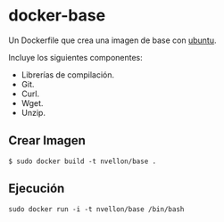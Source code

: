 # docker-base

Un Dockerfile que crea una imagen de base con [ubuntu](https://www.ubuntu.com).

Incluye los siguientes componentes:

- Librerías de compilación.
- Git.
- Curl.
- Wget.
- Unzip.

## Crear Imagen

	$ sudo docker build -t nvellon/base .

## Ejecución

	sudo docker run -i -t nvellon/base /bin/bash